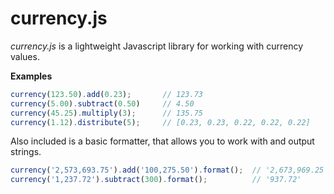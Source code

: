 currency.js
===========

*currency.js* is a lightweight Javascript library for working with currency values.

**Examples**
```javascript
currency(123.50).add(0.23);       // 123.73
currency(5.00).subtract(0.50)     // 4.50
currency(45.25).multiply(3);      // 135.75
currency(1.12).distribute(5);     // [0.23, 0.23, 0.22, 0.22, 0.22]
```

Also included is a basic formatter, that allows you to work with and output strings.
```javascript
currency('2,573,693.75').add('100,275.50').format();  // '2,673,969.25'
currency('1,237.72').subtract(300).format();          // '937.72'
```
